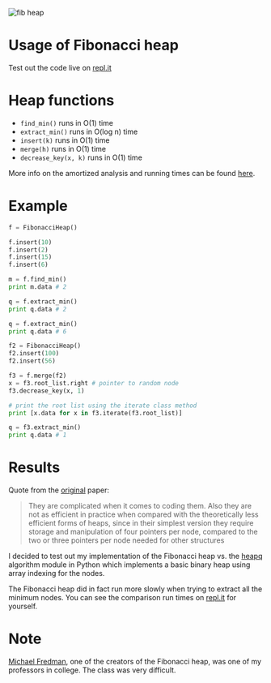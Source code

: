 ![fib heap](http://i.imgur.com/069fuCV.png)

# Usage of Fibonacci heap
Test out the code live on [repl.it](https://repl.it/Bouq/13)

# Heap functions
- `find_min()` runs in O(1) time
- `extract_min()` runs in O(log n) time
- `insert(k)` runs in O(1) time
- `merge(h)` runs in O(1) time
- `decrease_key(x, k)` runs in O(1) time

More info on the amortized analysis and running times can be found [here](http://bit.ly/1ow1Clm).

# Example

```python
f = FibonacciHeap()

f.insert(10)
f.insert(2)
f.insert(15)
f.insert(6)

m = f.find_min()
print m.data # 2

q = f.extract_min()
print q.data # 2

q = f.extract_min()
print q.data # 6

f2 = FibonacciHeap()
f2.insert(100)
f2.insert(56)

f3 = f.merge(f2)
x = f3.root_list.right # pointer to random node
f3.decrease_key(x, 1)

# print the root list using the iterate class method
print [x.data for x in f3.iterate(f3.root_list)]

q = f3.extract_min()
print q.data # 1
```

# Results
Quote from the [original](http://www.cs.cmu.edu/~sleator/papers/pairing-heaps.pdf) paper:
> They are complicated when it comes to coding them. Also they are not as efficient in practice when compared with the theoretically less efficient forms of heaps, since in their simplest version they require storage and manipulation of four pointers per node, compared to the two or three pointers per node needed for other structures

I decided to test out my implementation of the Fibonacci heap vs. the [heapq](https://docs.python.org/2/library/heapq.html) algorithm module in Python which implements a basic binary heap using array indexing for the nodes.

The Fibonacci heap did in fact run more slowly when trying to extract all the minimum nodes. You can see the comparison run times on [repl.it](https://repl.it/BouR/8) for yourself.

# Note
[Michael Fredman](https://en.wikipedia.org/wiki/Michael_Fredman), one of the creators of the Fibonacci heap, was one of my professors in college. The class was very difficult.
